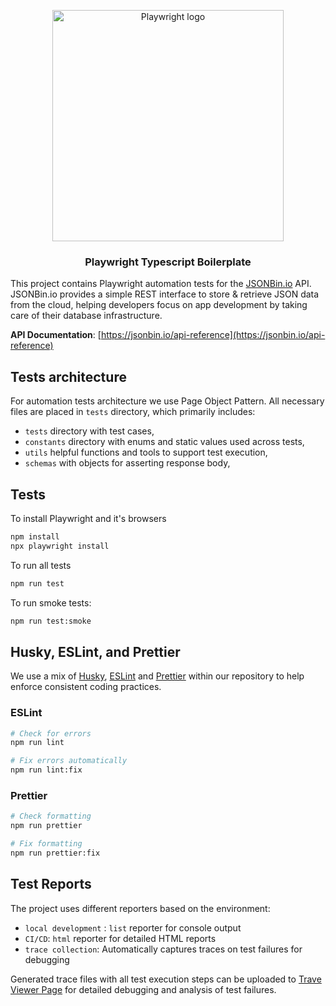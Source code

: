 <p align="center">
<img src="https://upload.wikimedia.org/wikipedia/commons/7/75/Playwright_Logo.svg" alt="Playwright logo" width=370>
<h3 align="center">Playwright Typescript Boilerplate</h3>

This project contains Playwright automation tests for the [JSONBin.io](https://jsonbin.io/) API. JSONBin.io provides a simple REST interface to store & retrieve JSON data from the cloud, helping developers focus on app development by taking care of their database infrastructure.

**API Documentation**: [https://jsonbin.io/api-reference](https://jsonbin.io/api-reference)

## Tests architecture

For automation tests architecture we use Page Object Pattern. All necessary files are placed in `tests` directory, which primarily includes:

- `tests` directory with test cases,
- `constants` directory with enums and static values used across tests,
- `utils` helpful functions and tools to support test execution,
- `schemas` with objects for asserting response body,

## Tests

To install Playwright and it's browsers

```bash
npm install
npx playwright install
```

To run all tests

```bash
npm run test
```

To run smoke tests:

```bash
npm run test:smoke
```

## Husky, ESLint, and Prettier

We use a mix of [Husky](https://github.com/typicode/husky), [ESLint](https://eslint.org/) and [Prettier](https://prettier.io/) within our repository to help enforce consistent coding practices.

### ESLint

```bash
# Check for errors
npm run lint

# Fix errors automatically
npm run lint:fix
```

### Prettier

```bash
# Check formatting
npm run prettier

# Fix formatting
npm run prettier:fix
```

## Test Reports

The project uses different reporters based on the environment:

- `local development` : `list` reporter for console output
- `CI/CD`: `html` reporter for detailed HTML reports
- `trace collection`: Automatically captures traces on test failures for debugging

Generated trace files with all test execution steps can be uploaded to [Trave Viewer Page](https://trace.playwright.dev/) for detailed debugging and analysis of test failures.
